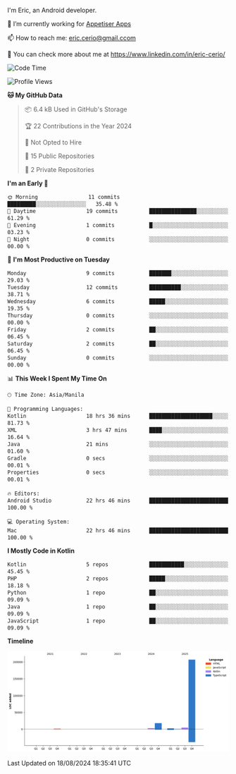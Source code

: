
I'm Eric, an Android developer.

🔭 I’m currently working for [Appetiser Apps](http://appetiser.com.au)

📫 How to reach me: eric.cerio@gmail.ccom

👀 You can check more about me at https://www.linkedin.com/in/eric-cerio/

<!--START_SECTION:waka-->
![Code Time](http://img.shields.io/badge/Code%20Time-264%20hrs%2044%20mins-blue)

![Profile Views](http://img.shields.io/badge/Profile%20Views-0-blue)

**🐱 My GitHub Data** 

> 📦 6.4 kB Used in GitHub's Storage 
 > 
> 🏆 22 Contributions in the Year 2024
 > 
> 🚫 Not Opted to Hire
 > 
> 📜 15 Public Repositories 
 > 
> 🔑 2 Private Repositories 
 > 
**I'm an Early 🐤** 

```text
🌞 Morning                11 commits          █████████░░░░░░░░░░░░░░░░   35.48 % 
🌆 Daytime                19 commits          ███████████████░░░░░░░░░░   61.29 % 
🌃 Evening                1 commits           █░░░░░░░░░░░░░░░░░░░░░░░░   03.23 % 
🌙 Night                  0 commits           ░░░░░░░░░░░░░░░░░░░░░░░░░   00.00 % 
```
📅 **I'm Most Productive on Tuesday** 

```text
Monday                   9 commits           ███████░░░░░░░░░░░░░░░░░░   29.03 % 
Tuesday                  12 commits          ██████████░░░░░░░░░░░░░░░   38.71 % 
Wednesday                6 commits           █████░░░░░░░░░░░░░░░░░░░░   19.35 % 
Thursday                 0 commits           ░░░░░░░░░░░░░░░░░░░░░░░░░   00.00 % 
Friday                   2 commits           ██░░░░░░░░░░░░░░░░░░░░░░░   06.45 % 
Saturday                 2 commits           ██░░░░░░░░░░░░░░░░░░░░░░░   06.45 % 
Sunday                   0 commits           ░░░░░░░░░░░░░░░░░░░░░░░░░   00.00 % 
```


📊 **This Week I Spent My Time On** 

```text
🕑︎ Time Zone: Asia/Manila

💬 Programming Languages: 
Kotlin                   18 hrs 36 mins      ████████████████████░░░░░   81.73 % 
XML                      3 hrs 47 mins       ████░░░░░░░░░░░░░░░░░░░░░   16.64 % 
Java                     21 mins             ░░░░░░░░░░░░░░░░░░░░░░░░░   01.60 % 
Gradle                   0 secs              ░░░░░░░░░░░░░░░░░░░░░░░░░   00.01 % 
Properties               0 secs              ░░░░░░░░░░░░░░░░░░░░░░░░░   00.01 % 

🔥 Editors: 
Android Studio           22 hrs 46 mins      █████████████████████████   100.00 % 

💻 Operating System: 
Mac                      22 hrs 46 mins      █████████████████████████   100.00 % 
```

**I Mostly Code in Kotlin** 

```text
Kotlin                   5 repos             ███████████░░░░░░░░░░░░░░   45.45 % 
PHP                      2 repos             █████░░░░░░░░░░░░░░░░░░░░   18.18 % 
Python                   1 repo              ██░░░░░░░░░░░░░░░░░░░░░░░   09.09 % 
Java                     1 repo              ██░░░░░░░░░░░░░░░░░░░░░░░   09.09 % 
JavaScript               1 repo              ██░░░░░░░░░░░░░░░░░░░░░░░   09.09 % 
```



**Timeline**

![Lines of Code chart](https://raw.githubusercontent.com/eric-cerio/eric-cerio/main/assets/bar_graph.png)


 Last Updated on 18/08/2024 18:35:41 UTC
<!--END_SECTION:waka-->
